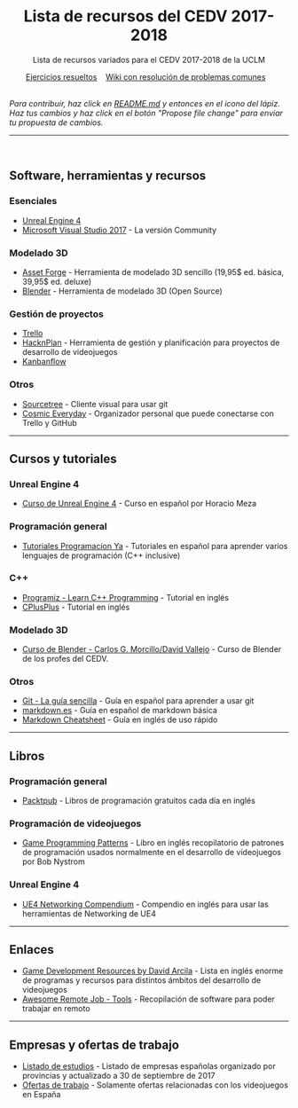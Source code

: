 <h1 align="center">
Lista de recursos del CEDV 2017-2018
</h1> 
<div align="center">
    <p>
        Lista de recursos variados para el CEDV 2017-2018 de la UCLM
    </p>
    <a href="https://github.com/cedv-2017/examples">Ejercicios resueltos</a>&nbsp;&nbsp;&nbsp;
    <a href="https://github.com/cedv-2017/examples/wiki">Wiki con resolución de problemas comunes</a>&nbsp;&nbsp;&nbsp;
</div>
<br>

_Para contribuir, haz click en [README.md](https://github.com/cedv-2017/resources-list/blob/master/README.md) y entonces en el icono del lápiz. Haz tus cambios y haz click en el botón "Propose file change" para enviar tu propuesta de cambios._

------
<br>

## Software, herramientas y recursos
### Esenciales
- [Unreal Engine 4](https://www.unrealengine.com/)
- [Microsoft Visual Studio 2017](https://www.visualstudio.com/es/downloads/) - La versión Community

### Modelado 3D
- [Asset Forge](https://assetforge.io/) - Herramienta de modelado 3D sencillo (19,95\$ ed. básica, 39,95\$ ed. deluxe)
- [Blender](https://www.blender.org/) - Herramienta de modelado 3D (Open Source)

### Gestión de proyectos
- [Trello](https://trello.com)
- [HacknPlan](http://hacknplan.com) - Herramienta de gestión y planificación para proyectos de desarrollo de videojuegos
- [Kanbanflow](https://kanbanflow.com)

### Otros
- [Sourcetree](https://www.sourcetreeapp.com/) - Cliente visual para usar git
- [Cosmic Everyday](https://itch.io/t/133046/cosmic-everyday-a-personal-organizer-with-superpowers) - Organizador personal que puede conectarse con Trello y GitHub


------
## Cursos y tutoriales
### Unreal Engine 4
- [Curso de Unreal Engine 4](https://youtu.be/dx6DYUKGrQA) - Curso en español por Horacio Meza

### Programación general
- [Tutoriales Programacion Ya](https://www.tutorialesprogramacionya.com) - Tutoriales en español para aprender varios lenguajes de programación (C++ inclusive)

### C++
- [Programiz - Learn C++ Programming](https://www.programiz.com/cpp-programming) - Tutorial en inglés
- [CPlusPlus](http://www.cplusplus.com/doc/tutorial/) - Tutorial en inglés

### Modelado 3D
- [Curso de Blender - Carlos G. Morcillo/David Vallejo](http://www.esi.uclm.es/www/cglez/fundamentos3D/) - Curso de Blender de los profes del CEDV.

### Otros
- [Git - La guía sencilla](http://rogerdudler.github.io/git-guide/index.es.html) - Guía en español para aprender a usar git
- [markdown.es](https://markdown.es) - Guía en español de markdown básica
- [Markdown Cheatsheet](https://github.com/adam-p/markdown-here/wiki/Markdown-Cheatsheet) - Guía en inglés de uso rápido


------
## Libros
### Programación general
- [Packtpub](https://www.packtpub.com/packt/offers/free-learning) - Libros de programación gratuitos cada día en inglés
### Programación de videojuegos
- [Game Programming Patterns](http://gameprogrammingpatterns.com/contents.html) - Libro en inglés recopilatorio de patrones de programación usados normalmente en el desarrollo de videojuegos por Bob Nystrom

### Unreal Engine 4
- [UE4 Networking Compendium](http://cedric-neukirchen.net/Downloads/Compendium/UE4_Network_Compendium_by_Cedric_eXi_Neukirchen.pdf) - Compendio en inglés para usar las herramientas de Networking de UE4


------
## Enlaces
- [Game Development Resources by David Arcila](https://game-development.zeef.com/david.arcilla) - Lista en inglés enorme de programas y recursos para distintos ámbitos del desarrollo de videojuegos
- [Awesome Remote Job - Tools](https://github.com/lukasz-madon/awesome-remote-job/blob/master/README.md#tools) - Recopilación de software para poder trabajar en remoto

------
## Empresas y ofertas de trabajo
- [Listado de estudios](https://www.hobbyconsolas.com/reportajes/estudios-desarrollo-espanoles-comunidades-provincias-61460?amp) - Listado de empresas españolas organizado por provincias y actualizado a 30 de septiembre de 2017
- [Ofertas de trabajo](http://www.stratos-ad.com/trabajo) - Solamente ofertas relacionadas con los videojuegos en España

